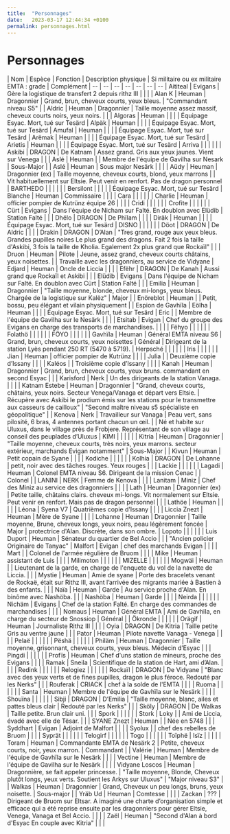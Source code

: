 ```yaml
---
title:  "Personnages"
date:   2023-03-17 12:44:34 +0100
permalink: personnages.html
---
```

# Personnages

| Nom | Espèce | Fonction | Description physique | Si militaire ou ex militaire EMTA : grade | Complément
| -- | -- | -- | -- | -- | -- | --
| Aititeal | Evigans | Gère la logistique de transfert 2 depuis rithz III |  |  |
| Alan K | Heuman | Dragonnier | Grand, brun, cheveux courts, yeux bleus. | "Commandant niveau S5" |
| Aldric | Heuman | Dragonnier | Taille moyenne assez massif, cheveux courts noirs, yeux noirs. |  |
| Algoras  | Heuman |  |  |  | Équipage Esyac. Mort, tué sur Tesärd
| Alpäk | Heuman |  |  |  | Équipage Esyac. Mort, tué sur Tesärd
| Amufal | Heuman |  |  |  | Équipage Esyac. Mort, tué sur Tesärd
| Arëmak | Heuman |  |  |  | Équipage Esyac. Mort, tué sur Tesärd
| Arietis  | Heuman |  |  |  | Équipage Esyac. Mort, tué sur Tesärd
| Arriva |  |  |  |  |
| Askibi | DRAGON | De Katnam | Assez grand. Gris aux yeux jaunes. Vient sur Venega |  |
| Aslé  | Heuman |  | Membre de l'équipe de Gavilha sur Nesark | Sous-Major |
| Aslé  | Heuman | Sous major Nesärk  |  |  |
| Aüdy  | Heuman | Dragonnier (ex) | Taille moyenne, cheveux courts, blond, yeux marrons |  | Vit habituellement sur Eltsie. Peut venir en renfort. Pas de dragon personnel
| BARTHEDO |  |  |  |  |
| Bersilont  |  |  |  |  | Équipage Esyac. Mort, tué sur Tesärd
| Blanche | Heuman  | Commissaire  |  |  |
| Cara |  |  |  |  |
| Charlie | Heuman | officier pompier de Kutrünz équipe 26 |  |  |
| Cridi |  |  |  |  |
| Crofite |  |  |  |  |
| Cürt | Evigans | Dans l'équipe de Nicham sur Falté. En doublon avec Elüdib | Station Falté |  |
| Dhëlo | DRAGON | De Phïlam |  |  |
| Diräk | Heuman |  |  |  | Équipage Esyac. Mort, tué sur Tesärd
| DISNO |  |  |  |  |
| Döot | DRAGON | De Aldric |  |  |
| Drakin | DRAGON | D’Alan | "Tres grand, rouge aux yeux bleus. Grandes pupilles noires Le plus grand des dragons. Fait 2 fois la taille d'Askibi, 3 fois la taille de Kholia. Egalement 2x plus grand que Rockaïl" |  |
| Druon | Heuman | Pilote | Jeune, assez grand, cheveux courts châtains, yeux noisettes. |  | Travaille avec les dragonniers, au service de Vidyane
| Edjard | Heuman | Oncle de Liccia |  |  |
| Efëhr | DRAGON | De Kanah | Aussi grand que Rockaïl et Askibi |  |
| Elüdib | Evigans  | Dans l'équipe de Nicham sur Falté. En doublon avec Cürt | Station Falté |  |
| Emilia | Heuman | Dragonnier | "Taille moyenne, blonde, cheveux mi-longs, yeux bleus. Chargée de la logistique sur Kalëz" | Major |
| Enöreblot | Heuman  |  | Petit, bossu, peu élégant et vilain physiquement  |  | Espion de Gavhïla
| Eölha | Heuman  |  |  |  | Équipage Esyac. Mort, tué sur Tesärd
| Eric |  | Membre de l'équipe de Gavilha sur le Nesärk |  |  |
| Etsitab | Evigan | Chef du groupe des Evigans en charge des transports de marchandises. |  |  |
| Fëhyo |  |  |  |  |
| Folathö |  |  |  |  |
| FÖYO |  |  |  |  |
| Gavhïla | Heuman | Général EMTA niveau  S6 | Grand, brun, cheveux courts, yeux noisettes | Général | Dirigeant de la station Lyès pendant 250 RT (5470 à 5719).
| Herpsché |  |  |  |  |
| Iris |  |  |  |  |
| Jian | Heuman | officier pompier de Kutrünz |  |  |
| Julia |  | Deuxième copie d’Issany  |  |  |
| Kaléos  |  | Troisième copie d’Issany |  |  |
| Kanah | Heuman | Dragonnier | Grand, brun, cheveux courts, yeux bruns. commandant en second Esyac |  |
| Karisford | Nerk | Un des dirigeants de la station Vanaga. |  |  |
| Katnam Estebe | Heuman | Dragonnier | "Grand, cheveux courts, châtains, yeux noirs. Secteur Venega/Vanaga et départ vers Eltsie.
| Récupère avec Askibi le prodium émis sur les stations pour le transmettre aux casseurs de cailloux" | "Second maître niveau s5 spécialiste en géopolitique" |
| Kenova | Nerk | Travailleur sur Vanaga | Peau vert, sans pilosité, 6 bras, 4 antennes portant chacun un œil. |  | Né et habite sur Uluxus, dans le village près de Frobjere. Représentant de son village au conseil des peuplades d’Uluxus
| KIMI |  |  |  |  |
| Kitria | Heuman | Dragonnier | "Taille moyenne, cheveux courts, très noirs, yeux marrons. secteur extérieur, marchands Evigan notamment" | Sous-Major |
| Kivun | Heuman | Petit copain de Syane |  |  |
| Kodiche |  |  |  |  |
| Kolhia | DRAGON | De Lohanne | petit, noir avec des tâches rouges. Yeux rouges |  |
| Lackie |  |  |  |  |
| Lagadi | Heuman | Colonel EMTA niveau S6. Dirigeant de la mission Cenac |  | Colonel |
| LANINI | NERK | Femme de Kenova |  |  |
| Lanitam  | Miniz | Chef des Miniz au service des dragonniers |  |  |
| Lath | Heuman | Dragonnier (ex) | Petite taille, châtains clairs. cheveux mi-longs. Vit normalement sur Eltsie. Peut venir en renfort. Mais pas de dragon personnel |  |
| Lathöe | Heuman  |  |  |  |
| Léona | Syena V7 | Quatrièmes copie d’Issany |  |  |
| Liccia Znezt | Heuman | Mère de Syane |  |  |
| Lohanne | Heuman | Dragonnier | Taille moyenne, Brune, cheveux longs, yeux noirs, peau légèrement foncée | Major | protectrice d'Alan. Discrète, dans son ombre.
| Lopoto |  |  |  |  |
| Luis Duport | Heuman | Sénateur du quartier de Bel Accio  |  |  | "Ancien policier Originaire de Tanyac"
| Malfort | Evigan | chef des marchands Evigan |  |  |
| Mart |  | Colonel de l'armée régulière de Bruom |  |  |
| Mike | Heuman  | assistant de Luis |  |  |
| Milimoton  |  |  |  |  |
| MIZELLE |  |  |  |  |
| Mogwäi | Heuman  |  | Lieutenant de la garde, en charge de l'enquete du vol de la navette de Liccia. |  |
| Mystie | Heuman | Amie de syane | Porte des bracelets venant de Rockaë, était sur Rithz III, avant l’arrivée des migrants mariée à Bastien à des enfants. |  |
| Naïa  | Heuman | Garde | Au service proche d'Alan. En binôme avec Nashöba. |  |
| Nashöba | Heuman | Garde |  |  |
| Neirda  |  |  |  |  |
| Nichäm | Evigans  | Chef de la station Falté. En charge des commandes de marchandises  |  |  |
| Nomaus | Heuman | Général EMTA | Ami de Gavhïla, en charge du secteur de Snossiop | Général |
| Ökronde |  |  |  |  |
| Orägif | Heuman | Journaliste Rithz III |  |  |
| Oyia  | DRAGON | De Kitria | Taille petite Gris au ventre jaune |  |
| Pator  | Heuman  | Pilote navette Vanaga - Venega  |  |  |
| Pelaë |  |  |  |  |
| Pëshä |  |  |  |  |
| Philäm | Heuman | Dragonnier | Taille moyenne, grisonnant, cheveux courts, yeux bleus. Médecin d’Esyac |  |
| Pingdi |  |  |  |  |
| Profïs | Heuman | Chef d'uns station de mineurs, proche des Evigans |  |  |
| Ramak | Sneila | Scientifique de la station de Hart, ami d’Alan. |  |  |
| Redink  |  |  |  |  |
| Relogiez |  |  |  |  |
| Rockaïl | DRAGON | De Vidyane  | "Blanc avec des yeux verts et de fines pupilles, dragon le plus féroce. Redouté par les Nerks" |  |
| Rouferak  | CRIACK | chef à la solde de l'EMTA |  |  |
| Ruoma  |  |  |  |  |
| Santa | Heuman | Membre de l'équipe de Gavhïla sur le Nesärk |  |  |
| Shouïna |  |  |  |  |
| Sibji | DRAGON | D’Emilia | "Taille moyenne, blanc, ailes et pattes bleus clair
| Redouté par les Nerks" |  |
| Sköly | DRAGON | De Walkas | Taille petite. Brun clair uni. |  |
| Spork |  |  |  |  |
| Stork  | Loky |  | Ami de Liccia, évadé avec elle de Tësar. |  |
| SYANE Znezt | Heuman |  | Née en 5748 |  |
| Syddhart | Evigan | Adjoint de Malfort |  |  |
| Syolux |  | chef des rebelles de Bruom |  |  |
| Syprät |  |  |  |  |
| Telogirf  |  |  |  |  |
| Togo |  |  |  |  |
| Toïphë | Isïz |  |  |  |
| Toram | Heuman | Commandante EMTA de Nesärk 2 | Petite, cheveux courts, noir, yeux marron. | Commandant |
| Valérie | Heuman | Membre de l'équipe de Gavhïla sur le Nesärk |  |  |
| Vectine | Heuman | Membre de l'équipe de Gavilha sur le Nesärk |  |  |
| Vidyane Loscos | Heuman | Dragonnière, se fait appeler princesse.  | "Taille moyenne, Blonde, Cheveux plutôt longs, yeux verts.  Soutient les Arkys sur Uluxus" | "Major niveau S3" |
| Walkas | Heuman | Dragonnier | Grand, Cheveux un peu longs, bruns, yeux noisette.  | Sous-major |
| Yräb Ud | Heuman | Comtesse  |  |  |
| Zackan  | ??? | Dirigeant de Bruom sur Eltsar. A imaginé une charte d’organisation simple et efficace qui a été reprise ensuite par les dragonniers pour gérer Eltsie, Venega, Vanaga et Bel Accio.  |  |  |
| Zaël | Heuman | "Second d'Alan à bord d'Esyac En couple avec Kitria" |  |  |
